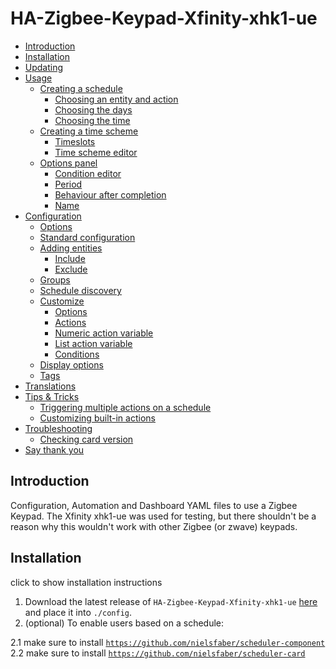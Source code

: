 # HA-Zigbee-Keypad-Xfinity-xhk1-ue <!-- omit in TOC -->

- [Introduction](#introduction)
- [Installation](#installation)
- [Updating](#updating)
- [Usage](#usage)
  - [Creating a schedule](#creating-a-schedule)
    - [Choosing an entity and action](#choosing-an-entity-and-action)
    - [Choosing the days](#choosing-the-days)
    - [Choosing the time](#choosing-the-time)
  - [Creating a time scheme](#creating-a-time-scheme)
    - [Timeslots](#timeslots)
    - [Time scheme editor](#time-scheme-editor)
  - [Options panel](#options-panel)
    - [Condition editor](#condition-editor)
    - [Period](#period)
    - [Behaviour after completion](#behaviour-after-completion)
    - [Name](#name)
- [Configuration](#configuration)
  - [Options](#options)
  - [Standard configuration](#standard-configuration)
  - [Adding entities](#adding-entities)
    - [Include](#include)
    - [Exclude](#exclude)
  - [Groups](#groups)
  - [Schedule discovery](#schedule-discovery)
  - [Customize](#customize)
    - [Options](#options-1)
    - [Actions](#actions)
    - [Numeric action variable](#numeric-action-variable)
    - [List action variable](#list-action-variable)
    - [Conditions](#conditions)
  - [Display options](#display-options)
  - [Tags](#tags)
- [Translations](#translations)
- [Tips & Tricks](#tips--tricks)
  - [Triggering multiple actions on a schedule](#triggering-multiple-actions-on-a-schedule)
  - [Customizing built-in actions](#customizing-built-in-actions)
- [Troubleshooting](#troubleshooting)
  - [Checking card version](#checking-card-version)
- [Say thank you](#say-thank-you)

## Introduction
Configuration, Automation and Dashboard YAML files to use a Zigbee Keypad. The Xfinity xhk1-ue was used for testing, but there shouldn't be a reason why this wouldn't work with other Zigbee (or zwave) keypads.

## Installation
<summary>click to show installation instructions </summary>

1. Download the latest release of `HA-Zigbee-Keypad-Xfinity-xhk1-ue` [here](https://github.com/LenirSantiago/HA-Zigbee-Keypad-Xfinity-xhk1-ue/tree/main) and place it into `./config`.
2. (optional) To enable users based on a schedule:
   
  2.1 make sure to install [`https://github.com/nielsfaber/scheduler-component`](https://github.com/nielsfaber/scheduler-component)
  2.2 make sure to install [`https://github.com/nielsfaber/scheduler-card`](https://github.com/nielsfaber/scheduler-card) 


